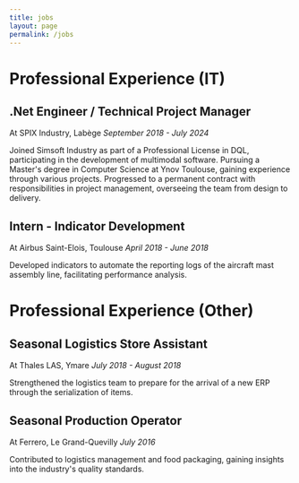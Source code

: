 ```yaml
---
title: jobs
layout: page
permalink: /jobs
---
```

# Professional Experience (IT)
## .Net Engineer / Technical Project Manager
At SPIX Industry, Labège *September 2018 - July 2024*

Joined Simsoft Industry as part of a Professional License in DQL, participating in the development of multimodal software. Pursuing a Master's degree in Computer Science at Ynov Toulouse, gaining experience through various projects. Progressed to a permanent contract with responsibilities in project management, overseeing the team from design to delivery.

## Intern - Indicator Development
At Airbus Saint-Elois, Toulouse *April 2018 - June 2018*

Developed indicators to automate the reporting logs of the aircraft mast assembly line, facilitating performance analysis.

# Professional Experience (Other)
## Seasonal Logistics Store Assistant
At Thales LAS, Ymare *July 2018 - August 2018*

Strengthened the logistics team to prepare for the arrival of a new ERP through the serialization of items.

## Seasonal Production Operator 
At Ferrero, Le Grand-Quevilly *July 2016*

Contributed to logistics management and food packaging, gaining insights into the industry's quality standards.